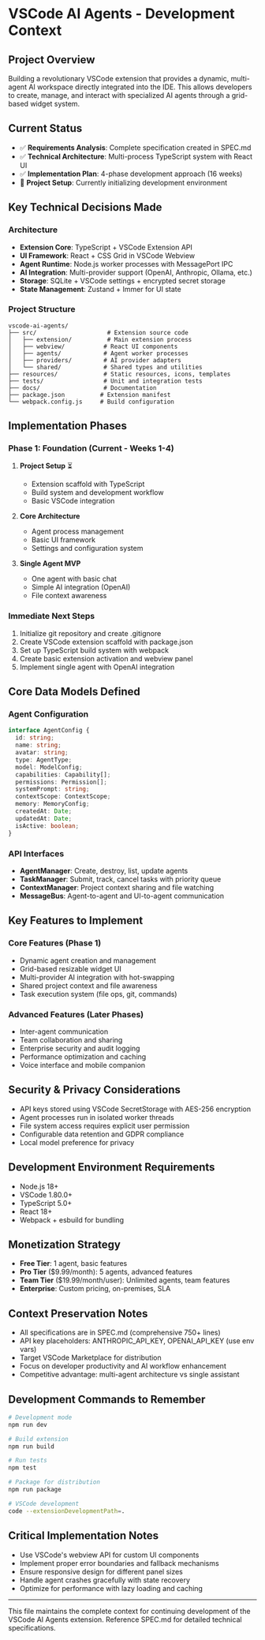 # VSCode AI Agents - Development Context

## Project Overview
Building a revolutionary VSCode extension that provides a dynamic, multi-agent AI workspace directly integrated into the IDE. This allows developers to create, manage, and interact with specialized AI agents through a grid-based widget system.

## Current Status
- ✅ **Requirements Analysis**: Complete specification created in SPEC.md
- ✅ **Technical Architecture**: Multi-process TypeScript system with React UI
- ✅ **Implementation Plan**: 4-phase development approach (16 weeks)
- 🚧 **Project Setup**: Currently initializing development environment

## Key Technical Decisions Made

### Architecture
- **Extension Core**: TypeScript + VSCode Extension API
- **UI Framework**: React + CSS Grid in VSCode Webview
- **Agent Runtime**: Node.js worker processes with MessagePort IPC
- **AI Integration**: Multi-provider support (OpenAI, Anthropic, Ollama, etc.)
- **Storage**: SQLite + VSCode settings + encrypted secret storage
- **State Management**: Zustand + Immer for UI state

### Project Structure
```
vscode-ai-agents/
├── src/                    # Extension source code
│   ├── extension/          # Main extension process
│   ├── webview/           # React UI components
│   ├── agents/            # Agent worker processes
│   ├── providers/         # AI provider adapters
│   └── shared/            # Shared types and utilities
├── resources/             # Static resources, icons, templates
├── tests/                 # Unit and integration tests
├── docs/                  # Documentation
├── package.json          # Extension manifest
└── webpack.config.js     # Build configuration
```

## Implementation Phases

### Phase 1: Foundation (Current - Weeks 1-4)
1. **Project Setup** ⏳
   - Extension scaffold with TypeScript
   - Build system and development workflow
   - Basic VSCode integration

2. **Core Architecture** 
   - Agent process management
   - Basic UI framework
   - Settings and configuration system

3. **Single Agent MVP**
   - One agent with basic chat
   - Simple AI integration (OpenAI)
   - File context awareness

### Immediate Next Steps
1. Initialize git repository and create .gitignore
2. Create VSCode extension scaffold with package.json
3. Set up TypeScript build system with webpack
4. Create basic extension activation and webview panel
5. Implement single agent with OpenAI integration

## Core Data Models Defined

### Agent Configuration
```typescript
interface AgentConfig {
  id: string;
  name: string;
  avatar: string;
  type: AgentType;
  model: ModelConfig;
  capabilities: Capability[];
  permissions: Permission[];
  systemPrompt: string;
  contextScope: ContextScope;
  memory: MemoryConfig;
  createdAt: Date;
  updatedAt: Date;
  isActive: boolean;
}
```

### API Interfaces
- **AgentManager**: Create, destroy, list, update agents
- **TaskManager**: Submit, track, cancel tasks with priority queue
- **ContextManager**: Project context sharing and file watching
- **MessageBus**: Agent-to-agent and UI-to-agent communication

## Key Features to Implement

### Core Features (Phase 1)
- Dynamic agent creation and management
- Grid-based resizable widget UI
- Multi-provider AI integration with hot-swapping
- Shared project context and file awareness
- Task execution system (file ops, git, commands)

### Advanced Features (Later Phases)
- Inter-agent communication
- Team collaboration and sharing
- Enterprise security and audit logging
- Performance optimization and caching
- Voice interface and mobile companion

## Security & Privacy Considerations
- API keys stored using VSCode SecretStorage with AES-256 encryption
- Agent processes run in isolated worker threads
- File system access requires explicit user permission
- Configurable data retention and GDPR compliance
- Local model preference for privacy

## Development Environment Requirements
- Node.js 18+
- VSCode 1.80.0+ 
- TypeScript 5.0+
- React 18+
- Webpack + esbuild for bundling

## Monetization Strategy
- **Free Tier**: 1 agent, basic features
- **Pro Tier** ($9.99/month): 5 agents, advanced features
- **Team Tier** ($19.99/month/user): Unlimited agents, team features
- **Enterprise**: Custom pricing, on-premises, SLA

## Context Preservation Notes
- All specifications are in SPEC.md (comprehensive 750+ lines)
- API key placeholders: ANTHROPIC_API_KEY, OPENAI_API_KEY (use env vars)
- Target VSCode Marketplace for distribution
- Focus on developer productivity and AI workflow enhancement
- Competitive advantage: multi-agent architecture vs single assistant

## Development Commands to Remember
```bash
# Development mode
npm run dev

# Build extension
npm run build

# Run tests
npm test

# Package for distribution
npm run package

# VSCode development
code --extensionDevelopmentPath=.
```

## Critical Implementation Notes
- Use VSCode's webview API for custom UI components
- Implement proper error boundaries and fallback mechanisms
- Ensure responsive design for different panel sizes
- Handle agent crashes gracefully with state recovery
- Optimize for performance with lazy loading and caching

---

This file maintains the complete context for continuing development of the VSCode AI Agents extension. Reference SPEC.md for detailed technical specifications.